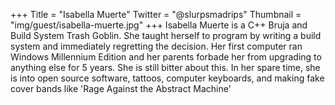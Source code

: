 +++
Title = "Isabella Muerte"
Twitter = "@slurpsmadrips"
Thumbnail = "img/guest/isabella-muerte.jpg"
+++
Isabella Muerte is a C++ Bruja and Build System Trash Goblin. She taught herself to program by writing a build system and immediately regretting the decision. Her first computer ran Windows Millennium Edition and her parents forbade her from upgrading to anything else for 5 years. She is still bitter about this. In her spare time, she is into open source software, tattoos, computer keyboards, and making fake cover bands like 'Rage Against the Abstract Machine'
